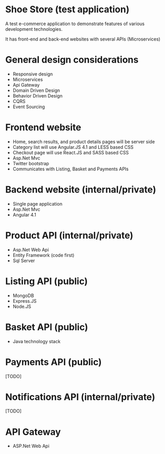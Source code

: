 # Shoe Store (test application)

A test e-commerce application to demonstrate features of various development technologies.

It has front-end and back-end websites with several APIs (Microservices)

# General design considerations

- Responsive design
- Microservices
- Api Gateway
- Domain Driven Design
- Behavior Driven Design
- CQRS
- Event Sourcing

# Frontend website

- Home, search results, and product details pages will be server side
- Category list will use Angular.JS 4.1 and LESS based CSS
- Checkout page will use React.JS and SASS based CSS
- Asp.Net Mvc
- Twitter bootstrap
- Communicates with Listing, Basket and Payments APIs

# Backend website (internal/private)

- Single page application
- Asp.Net Mvc
- Angular 4.1

# Product API (internal/private)

- Asp.Net Web Api
- Entity Framework (code first)
- Sql Server

# Listing API (public)

- MongoDB
- Express.JS
- Node.JS

# Basket API (public)

- Java technology stack

# Payments API (public)

[TODO]

# Notifications API (internal/private)

[TODO]

# API Gateway

- ASP.Net Web Api
